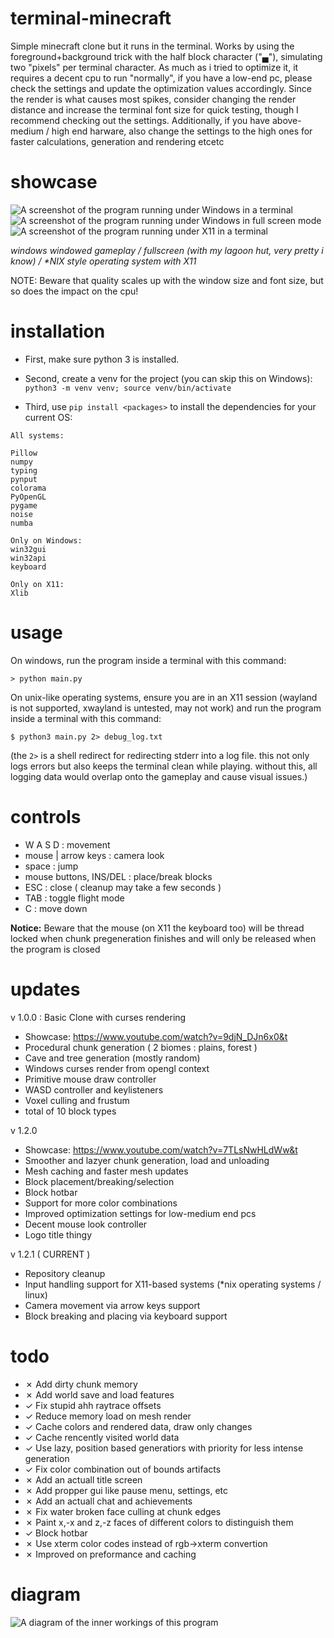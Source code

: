 # terminal-minecraft
Simple minecraft clone but it runs in the terminal.
Works by using the foreground+background trick with the half block character ("▄"), simulating two "pixels" per terminal character.
As much as i tried to optimize it, it requires a decent cpu to run "normally", if you have a low-end pc, please check the settings and update the optimization values accordingly.
Since the render is what causes most spikes, consider changing the render distance and increase the terminal font size for quick testing, though I recommend checking out the settings.
Additionally, if you have above-medium / high end harware, also change the settings to the high ones for faster calculations, generation and rendering etcetc

# showcase
![A screenshot of the program running under Windows in a terminal](./_docs/img/win_windowed.png)
![A screenshot of the program running under Windows in full screen mode](./_docs/img/win_fullscreen.png)
![A screenshot of the program running under X11 in a terminal](./_docs/img/x11_windowed.png)

*windows windowed gameplay  /  fullscreen (with my lagoon hut, very pretty i know)  /  \*NIX style operating system with X11*

NOTE: Beware that quality scales up with the window size and font size, but so does the impact on the cpu!

# installation

* First, make sure python 3 is installed.

* Second, create a venv for the project (you can skip this on Windows): `python3 -m venv venv; source venv/bin/activate`

* Third, use `pip install <packages>` to install the dependencies for your current OS:

```
All systems:

Pillow
numpy
typing
pynput
colorama
PyOpenGL
pygame
noise
numba

Only on Windows:
win32gui
win32api
keyboard

Only on X11:
Xlib
```

# usage

On windows, run the program inside a terminal with this command:
```
> python main.py
```

On unix-like operating systems, ensure you are in an X11 session (wayland is not supported, xwayland is untested, may not work) and run the program inside a terminal with this command:
```
$ python3 main.py 2> debug_log.txt
```
(the `2>` is a shell redirect for redirecting stderr into a log file. this not only logs errors but also keeps the terminal clean while playing. without this, all logging data would overlap onto the gameplay and cause visual issues.)

# controls
* W A S D : movement
* mouse | arrow keys : camera look
* space : jump
* mouse buttons, INS/DEL : place/break blocks
* ESC : close  ( cleanup may take a few seconds )
* TAB : toggle flight mode
* C : move down

**Notice:** Beware that the mouse (on X11 the keyboard too) will be thread locked when chunk pregeneration finishes and will only be released when the program is closed


# updates
v 1.0.0 : Basic Clone with curses rendering
* Showcase: https://www.youtube.com/watch?v=9djN_DJn6x0&t
* Procedural chunk generation ( 2 biomes : plains, forest )
* Cave and tree generation (mostly random)
* Windows curses render from opengl context
* Primitive mouse draw controller
* WASD controller and keylisteners
* Voxel culling and frustum
* total of 10 block types

v 1.2.0
* Showcase: https://www.youtube.com/watch?v=7TLsNwHLdWw&t
* Smoother and lazyer chunk generation, load and unloading
* Mesh caching and faster mesh updates
* Block placement/breaking/selection
* Block hotbar
* Support for more color combinations
* Improved optimization settings for low-medium end pcs
* Decent mouse look controller
* Logo title thingy

v 1.2.1  ( CURRENT )
* Repository cleanup
* Input handling support for X11-based systems (*nix operating systems / linux)
* Camera movement via arrow keys support
* Block breaking and placing via keyboard support

# todo
* ✗ Add dirty chunk memory
* ✗ Add world save and load features
* ✓ Fix stupid ahh raytrace offsets
* ✓ Reduce memory load on mesh render
* ✓ Cache colors and rendered data, draw only changes
* ✓ Cache rencently visited world data
* ✓ Use lazy, position based generatiors with priority for less intense generation
* ✓ Fix color combination out of bounds artifacts
* ✗ Add an actuall title screen
* ✗ Add propper gui like pause menu, settings, etc
* ✗ Add an actuall chat and achievements
* ✗ Fix water broken face culling at chunk edges
* ✗ Paint x,-x and z,-z faces of different colors to distinguish them
* ✓ Block hotbar
* ✗ Use xterm color codes instead of rgb->xterm convertion
* ✗ Improved on preformance and caching




# diagram
![A diagram of the inner workings of this program](./_docs/img/diagram.png)
